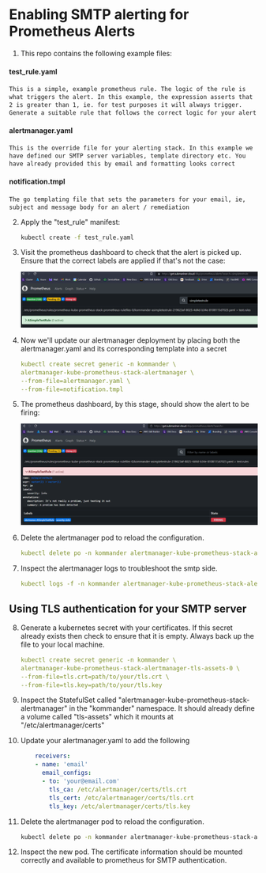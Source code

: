 # Enabling SMTP alerting for Prometheus Alerts

1. This repo contains the following example files:

#### test_rule.yaml

    This is a simple, example prometheus rule. The logic of the rule is what triggers the alert. In this example, the expression asserts that 2 is greater than 1, ie. for test purposes it will always trigger. Generate a suitable rule that follows the correct logic for your alert

#### alertmanager.yaml

    This is the override file for your alerting stack. In this example we have defined our SMTP server variables, template directory etc. You have already provided this by email and formatting looks correct

#### notification.tmpl

    The go templating file that sets the parameters for your email, ie, subject and message body for an alert / remediation

2. Apply the "test_rule" manifest:

    ```bash
    kubectl create -f test_rule.yaml
    ```

3. Visit the prometheus dashboard to check that the alert is picked up. Ensure that the correct labels are applied if that's not the case:

    ![prometheus](assets/prometheus.png)

4. Now we'll update our alertmanager deployment by placing both the alertmanager.yaml and its corresponding template into a secret

    ```yaml
    kubectl create secret generic -n kommander \
    alertmanager-kube-prometheus-stack-alertmanager \
    --from-file=alertmanager.yaml \
    --from-file=notification.tmpl
    ```

5. The prometheus dashboard, by this stage, should show the alert to be firing:

    ![firing](assets/prometh_firing.png)

6. Delete the alertmanager pod to reload the configuration.

    ```yaml
    kubectl delete po -n kommander alertmanager-kube-prometheus-stack-alertmanager-0
    ```

7. Inspect the alertmanager logs to troubleshoot the smtp side.

    ```yaml
    kubectl logs -f -n kommander alertmanager-kube-prometheus-stack-alertmanager-0
    ```

## Using TLS authentication for your SMTP server

8. Generate a kubernetes secret with your certificates. If this secret already exists then check to ensure that it is empty. Always back up the file to your local machine.

    ```yaml
    kubectl create secret generic -n kommander \
    alertmanager-kube-prometheus-stack-alertmanager-tls-assets-0 \
    --from-file=tls.crt=path/to/your/tls.crt \
    --from-file=tls.key=path/to/your/tls.key
    ```

9. Inspect the StatefulSet called "alertmanager-kube-prometheus-stack-alertmanager" in the "kommander" namespace. It should already define a volume called "tls-assets" which it mounts at "/etc/alertmanager/certs"

10. Update your alertmanager.yaml to add the following

    ```yaml
        receivers:
        - name: 'email'
          email_configs:
          - to: 'your@email.com'
            tls_ca: /etc/alertmanager/certs/tls.crt
            tls_cert: /etc/alertmanager/certs/tls.crt
            tls_key: /etc/alertmanager/certs/tls.key
    ```

11. Delete the alertmanager pod to reload the configuration.

    ```bash
    kubectl delete po -n kommander alertmanager-kube-prometheus-stack-alertmanager-0
    ```

12. Inspect the new pod. The certificate information should be mounted correctly and available to prometheus for SMTP authentication.

